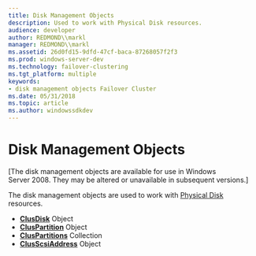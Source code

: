 ```yaml
---
title: Disk Management Objects
description: Used to work with Physical Disk resources.
audience: developer
author: REDMOND\\markl
manager: REDMOND\\markl
ms.assetid: 26d0fd15-9dfd-47cf-baca-87268057f2f3
ms.prod: windows-server-dev
ms.technology: failover-clustering
ms.tgt_platform: multiple
keywords:
- disk management objects Failover Cluster
ms.date: 05/31/2018
ms.topic: article
ms.author: windowssdkdev
---
```


# Disk Management Objects

\[The disk management objects are available for use in Windows Server 2008. They may be altered or unavailable in subsequent versions.\]

The disk management objects are used to work with [Physical Disk](physical-disk.md) resources.

-   [**ClusDisk**](clusdisk-object.md) Object
-   [**ClusPartition**](cluspartition-object.md) Object
-   [**ClusPartitions**](cluspartitions-collection.md) Collection
-   [**ClusScsiAddress**](clusscsiaddress-object.md) Object

 

 




